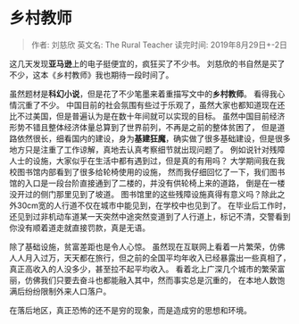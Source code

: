 # 乡村教师

> 作者: 刘慈欣
> 英文名: The Rural Teacher
> 读完时间: 2019年8月29日+-2日

这几天发现**亚马逊**上的电子挺便宜的，疯狂买了不少书。
刘慈欣的书自然是买了不少，这本《乡村教师》我也期待一段时间了。

虽然题材是**科幻小说**，但是花了不少笔墨来着重描写文中的**乡村教师**。
看得我心情沉重了不少。
中国目前的社会氛围有些过于乐观了，虽然大家也都知道现在还比不过美国，但是普遍认为是在数十年间就可以实现的目标。
虽然中国目前经济形势不错且整体经济体量总算到了世界前列，不再是之前的整体贫困了，
但是道路依然很长，细看国内的建设，身为**基建狂魔**，确实做了很多基础建设，但是很多地方只是注重了工作谅解，真地去认真考察细节就出现问题了。
例如说针对残障人士的设施，大家似乎在生活中都有遇到过，但是真的有用吗？
大学期间我在我校图书馆内部看到了很多给轮椅使用的设施，
然而我仔细回忆了一下，我们图书馆的入口是一段台阶直接通到了二楼的，并没有供轮椅上来的道路，
倒是在一楼没开过的侧门那里见到了坡道。
图书馆里的这些残障设施真得有意义吗？除此之外30cm宽的人行道不仅在城市中能见到，在学校中也见到了。
在毕业后工作时，还见到过非机动车道某一天突然中途突然变道到了人行道上，标记不清，交警看到你没有顺着道走就直接罚款，真是无语。

除了基础设施，贫富差距也是令人心惊。
虽然现在互联网上看着一片繁荣，仿佛人人月入过万，天天都在旅行，但之前的全国平均年收入已经暴露出一些真相了，
真正高收入的人没多少，甚至拉不起平均收入。
看着北上广深几个城市的繁荣富丽，仿佛我们只要去奋斗也都能融入其中，然而事实总是沉重的，
在本地人数饱满后纷纷限制外来人口落户。

在落后地区，真正恐怖的还不是穷的现象，而是造成穷的思想和环境。
